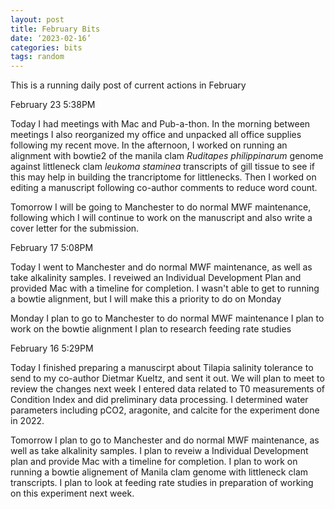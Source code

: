 ```yaml
---
layout: post
title: February Bits
date: ‘2023-02-16’
categories: bits
tags: random
---
```



This is a running daily post of current actions in February

February 23 5:38PM

Today I had meetings with Mac and Pub-a-thon. In the morning between meetings I also reorganized my office and unpacked all office supplies following my recent move. In the afternoon, I worked on running an alignment with bowtie2 of the manila clam *Ruditapes philippinarum* genome against littleneck clam *leukoma staminea* transcripts of gill tissue to see if this may help in building the trancriptome for littlenecks. Then I worked on editing a manuscript following co-author comments to reduce word count.

Tomorrow I will be going to Manchester to do normal MWF maintenance, following which I will continue to work on the manuscript and also write a cover letter for the submission.

February 17 5:08PM

Today I went to Manchester and do normal MWF maintenance, as well as take alkalinity samples.
I reveiwed an Individual Development Plan and provided Mac with a timeline for completion.
I wasn't able to get to running a bowtie alignment, but I will make this a priority to do on Monday

Monday I plan to go to Manchester to do normal MWF maintenance
I plan to work on the bowtie alignment
I plan to research feeding rate studies

February 16 5:29PM

Today I finished preparing a manuscirpt about Tilapia salinity tolerance to send to my co-author Dietmar Kueltz, and sent it out. We will plan to meet to review the changes next week
I entered data related to T0 measurements of Condition Index and did preliminary data processing. 
I determined water parameters including pCO2, aragonite, and calcite for the experiment done in 2022.

Tomorrow I plan to go to Manchester and do normal MWF maintenance, as well as take alkalinity samples.
I plan to reveiw a Individual Development plan and provide Mac with a timeline for completion.
I plan to work on running a bowtie alignement of Manila clam genome with littleneck clam transcripts. 
I plan to look at feeding rate studies in preparation of working on this experiment next week.